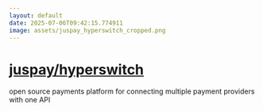 ```yaml
---
layout: default
date: 2025-07-06T09:42:15.774911
image: assets/juspay_hyperswitch_cropped.png
---
```


# [juspay/hyperswitch](https://github.com/juspay/hyperswitch)

open source payments platform for connecting multiple payment providers with one API

